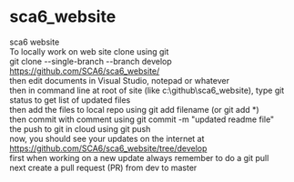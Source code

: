 # sca6_website
sca6 website  
To locally work on web site clone using git  
git clone --single-branch --branch develop https://github.com/SCA6/sca6_website/  
then edit documents in Visual Studio, notepad or whatever  
then in command line at root of site (like c:\github\sca6_website), type git status to get list of updated files  
then add the files to local repo using git add filename (or git add *)  
then commit with comment using git commit -m "updated readme file"  
the push to git in cloud using git push  
now, you should see your updates on the internet at https://github.com/SCA6/sca6_website/tree/develop  
first when working on a new update always remember to do a git pull  
next create a pull request (PR) from dev to master
 